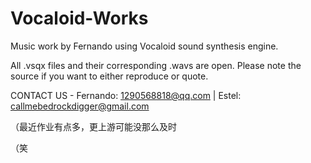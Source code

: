 # Vocaloid-Works
Music work by Fernando using Vocaloid sound synthesis engine.

All .vsqx files and their corresponding .wavs are open. Please note the source if you want to either reproduce or quote.

CONTACT US - Fernando: 1290568818@qq.com | Estel: callmebedrockdigger@gmail.com

（最近作业有点多，更上游可能没那么及时

（笑

